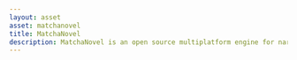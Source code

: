```yaml
---
layout: asset
asset: matchanovel
title: MatchaNovel
description: MatchaNovel is an open source multiplatform engine for narrative works, like visual novels and adventure games.
---
```


